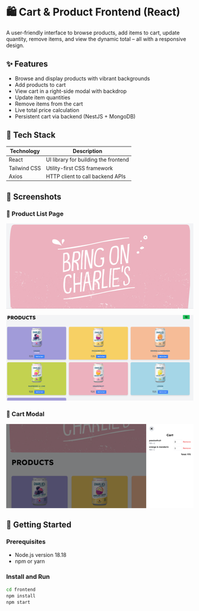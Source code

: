 # 🛍️ Cart & Product Frontend (React)

A user-friendly interface to browse products, add items to cart, update quantity, remove items, and view the dynamic total – all with a responsive design.

## ✨ Features

- Browse and display products with vibrant backgrounds
- Add products to cart
- View cart in a right-side modal with backdrop
- Update item quantities
- Remove items from the cart
- Live total price calculation
- Persistent cart via backend (NestJS + MongoDB)

## 🧰 Tech Stack

| Technology | Description                    |
|------------|--------------------------------|
| React      | UI library for building the frontend |
| Tailwind CSS | Utility-first CSS framework |
| Axios      | HTTP client to call backend APIs |

## 📸 Screenshots

### 🛒 Product List Page
![alt text](Full_Stack_Cart_SS1.png)

![alt text](Full_Stack_Cart_SS2.png)

### 🧺 Cart Modal

![alt text](Full_Stack_Cart_SS3.png)

## 🚀 Getting Started

### Prerequisites

- Node.js version 18.18
- npm or yarn

### Install and Run

```bash
cd frontend
npm install
npm start
